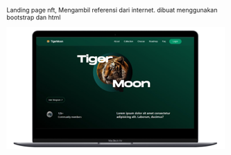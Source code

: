 Landing page nft, Mengambil referensi dari internet.
dibuat menggunakan bootstrap dan html

![DEMO](demo-nft.jpg)